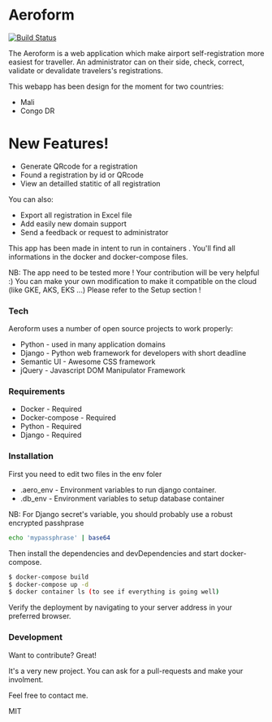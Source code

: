 # Aeroform

[![Build Status](https://travis-ci.org/joemccann/dillinger.svg?branch=master)](https://travis-ci.org/joemccann/dillinger)

The Aeroform is a web application which make airport self-registration more easiest for traveller.
An administrator can on their side, check, correct, validate or devalidate travelers's registrations.

This webapp has been design for the moment for two countries:
* Mali
* Congo DR

# New Features!
  - Generate QRcode for a registration
  - Found a registration by id or QRcode
  - View an detailled statitic of all registration

You can also:
  - Export all registration in Excel file
  - Add easily new domain support
  - Send a feedback or request to administrator

This app has been made in intent to run in containers . You'll find all informations in the docker and docker-compose files.

NB: The app need to be tested more ! Your contribution will be very helpful :)
You can make your own modification to make it compatible on the cloud (like GKE, AKS, EKS ...)
Please refer to the Setup section !

### Tech

Aeroform uses a number of open source projects to work properly:

* Python - used in many application domains
* Django - Python web framework for developers with short deadline
* Semantic UI - Awesome CSS framework
* jQuery - Javascript DOM Manipulator Framework

### Requirements
* Docker - Required
* Docker-compose - Required
* Python - Required
* Django - Required

### Installation
First you need to edit two files in the env foler
* .aero_env - Environment variables to run django container.
* .db_env - Environment variables to setup database container

NB: For Django secret's variable, you should probably use a robust encrypted passhprase
```sh
echo 'mypassphrase' | base64
```

Then install the dependencies and devDependencies and start docker-compose.

```sh
$ docker-compose build
$ docker-compose up -d 
$ docker container ls (to see if everything is going well)
```
Verify the deployment by navigating to your server address in your preferred browser.
### Development

Want to contribute? Great!

It's a very new project.
You can ask for a pull-requests and make your involment.

Feel free to contact me.

MIT
